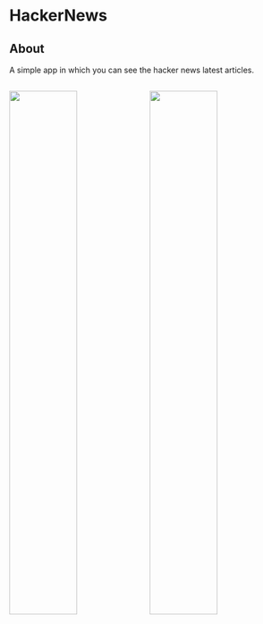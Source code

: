 # HackerNews

## About

A simple app in which you can see the hacker news latest articles.

## 

<img src="https://github.com/HamiHash/HackerNews/assets/112081963/b5c5edb0-f0fe-4dce-b3b0-f74f6763d9e3" width="49%" height="49%">
<img src="https://github.com/HamiHash/HackerNews/assets/112081963/ce1593d7-465d-4682-abfb-1dd9f7174233" width="49%" height="49%">
